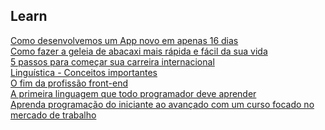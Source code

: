 ## Learn

[Como desenvolvemos um App novo em apenas 16 dias][1]  
[Como fazer a geleia de abacaxi mais rápida e fácil da sua vida][2]  
[5 passos para começar sua carreira internacional][3]  
[Linguística - Conceitos importantes][4]  
[O fim da profissão front-end][5]  
[A primeira linguagem que todo programador deve aprender][6]  
[Aprenda programação do iniciante ao avançado com um curso focado no mercado de trabalho][7]  

[1]: https://medium.com/nutripad/como-desenvolvemos-um-app-novo-em-apenas-16-dias-6f8e9c1d0e06#.7alclxgff
[2]: https://papodehomem.com.br/como-fazer-a-geleia-de-abacaxi-mais-rapida-e-facil-da-sua-vida?utm_content=buffer6ac21&utm_medium=social&utm_source=twitter.com&utm_campaign=buffer
[3]: https://medium.com/@caiotozzini/5-passos-para-começar-sua-carreira-internacional-3af9b906bec6#.yr0uc8cea
[4]: http://avidaemlinguaportuguesa.blogspot.com.br/2012/04/linguistica-conceitos-importantes.html
[5]: https://diegoeis.com/o-fim-do-front-end.html
[6]: https://lfbittencourt.com/a-primeira-linguagem-que-todo-programador-deve-aprender-a7e97eb68b26#.35fotanqq
[7]: https://medium.com/trainingcenter/aprenda-programação-do-iniciante-ao-avançado-com-um-curso-focado-no-mercado-de-trabalho-858c4b0928ed#.m3fz7qr58
